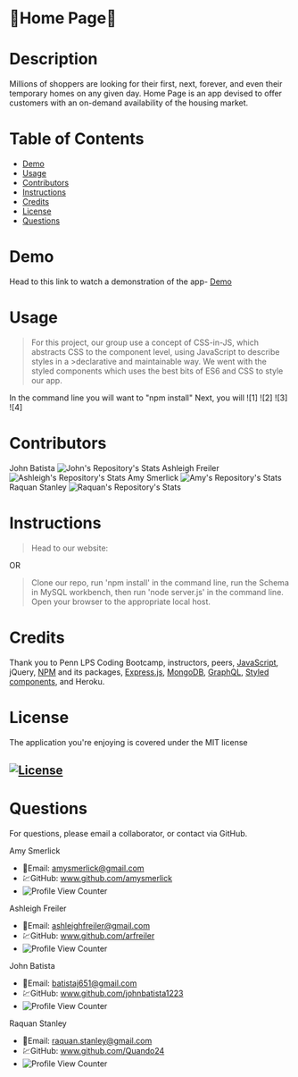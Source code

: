 <!-- background: #14174a -->
<!-- color: #ffc8d9 -->
<!-- font: centurygothic -->





# 🏡Home Page🏡

# **Description**
Millions of shoppers are looking for their first, next, forever, and even their temporary homes on any given day. Home Page is an app devised to offer customers with an on-demand availability of the housing market.



 # **Table of Contents**
 * [Demo](#demo)
 * [Usage](#usage)
 * [Contributors](#contributors)
 * [Instructions](#instructions)
 * [Credits](#credits)
 * [License](#license)
 * [Questions](#questions)

# **Demo**
Head to this link to watch a demonstration of the app- [Demo]()

# **Usage**
>For this project, our group use a concept of CSS-in-JS, which abstracts CSS to the component level, using JavaScript to describe styles in a >declarative and maintainable way. We went with the styled components which uses the best bits of ES6 and CSS to style our app.

In the command line you will want to "npm install"
Next, you will
![1]
![2]
![3]
![4]

# **Contributors**
John Batista 
![John's Repository's Stats](https://github-readme-stats.vercel.app/api/top-langs/?username=johnbatista1223&theme=blue-green)
Ashleigh Freiler
![Ashleigh's Repository's Stats](https://github-readme-stats.vercel.app/api/top-langs/?username=ARFreiler&theme=blue-green)
Amy Smerlick
![Amy's Repository's Stats](https://github-readme-stats.vercel.app/api/top-langs/?username=amysmerlick&theme=blue-green)
Raquan Stanley
![Raquan's Repository's Stats](https://github-readme-stats.vercel.app/api/top-langs/?username=Quando24&theme=blue-green)

# Instructions
>Head to our website: 

OR

>Clone our repo, run 'npm install' in the command line, run the Schema in MySQL workbench, then run 'node server.js' in the command line. Open your browser to the appropriate local host. 

# Credits
Thank you to Penn LPS Coding Bootcamp, instructors, peers, [JavaScript](https://www.javascript.com/), jQuery, [NPM](https://www.npmjs.com/) and its packages, [Express.js](https://expressjs.com/), [MongoDB](https://www.mongodb.com/), [GraphQL](https://graphql.org/), [Styled components](https://styled-components.com/), and Heroku.

# License
The application you're enjoying is covered under the MIT license
## [![License](https://img.shields.io/badge/License-MIT%202.0-blue.svg)](https://opensource.org/licenses/MIT)

# Questions
For questions, please email a collaborator, or contact via GitHub.

Amy Smerlick
* 📧Email: amysmerlick@gmail.com
* 💹GitHub: www.github.com/amysmerlick
* ![Profile View Counter](https://komarev.com/ghpvc/?username=amysmerlick)

Ashleigh Freiler
* 📧Email: ashleighfreiler@gmail.com
* 💹GitHub: www.github.com/arfreiler
* ![Profile View Counter](https://komarev.com/ghpvc/?username=arfreiler)

John Batista
* 📧Email: batistaj651@gmail.com
* 💹GitHub: www.github.com/johnbatista1223
* ![Profile View Counter](https://komarev.com/ghpvc/?username=johnbatista1223)

Raquan Stanley
* 📧Email: raquan.stanley@gmail.com
* 💹GitHub: www.github.com/Quando24
* ![Profile View Counter](https://komarev.com/ghpvc/?username=Quando24)